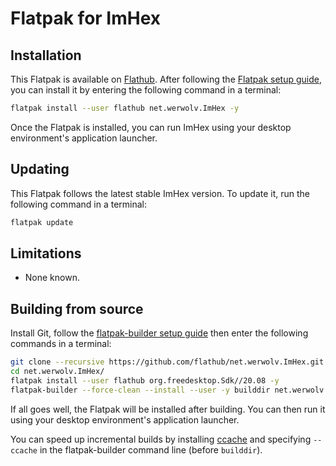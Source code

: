 # Flatpak for ImHex

## Installation

This Flatpak is available on
[Flathub](https://flathub.org/apps/details/net.werwolv.ImHex).
After following the [Flatpak setup guide](https://flatpak.org/setup/),
you can install it by entering the following command in a terminal:

```bash
flatpak install --user flathub net.werwolv.ImHex -y
```

Once the Flatpak is installed, you can run ImHex using your desktop environment's
application launcher.

## Updating

This Flatpak follows the latest stable ImHex version.
To update it, run the following command in a terminal:

```bash
flatpak update
```

## Limitations

- None known.

## Building from source

Install Git, follow the
[flatpak-builder setup guide](https://docs.flatpak.org/en/latest/first-build.html)
then enter the following commands in a terminal:

```bash
git clone --recursive https://github.com/flathub/net.werwolv.ImHex.git
cd net.werwolv.ImHex/
flatpak install --user flathub org.freedesktop.Sdk//20.08 -y
flatpak-builder --force-clean --install --user -y builddir net.werwolv.ImHex.yaml
```

If all goes well, the Flatpak will be installed after building. You can then
run it using your desktop environment's application launcher.

You can speed up incremental builds by installing [ccache](https://ccache.dev/)
and specifying `--ccache` in the flatpak-builder command line (before `builddir`).
